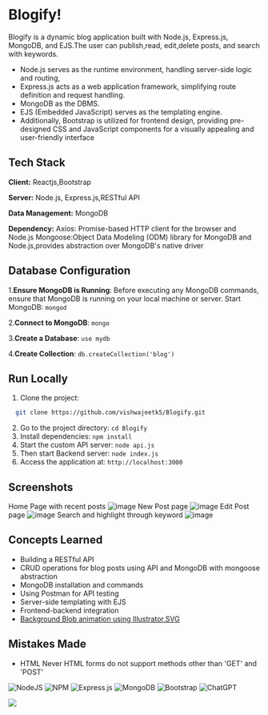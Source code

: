 # Blogify!

Blogify is a dynamic blog application built with Node.js, Express.js, MongoDB, and EJS.The user can publish,read, edit,delete posts, and search with keywords.

- Node.js serves as the runtime environment, handling server-side logic and routing,
- Express.js acts as a web application framework, simplifying route definition and request handling. 
- MongoDB as the DBMS.
- EJS (Embedded JavaScript) serves as the templating engine.
- Additionally, Bootstrap is utilized for frontend design, providing pre-designed CSS and JavaScript components for a visually appealing and user-friendly interface

## Tech Stack

**Client:** Reactjs,Bootstrap

**Server:** Node.js, Express.js,RESTful API

**Data Management:** MongoDB

**Dependency:** Axios: Promise-based HTTP client for the browser and Node.js
Mongoose:Object Data Modeling (ODM) library for MongoDB and Node.js,provides abstraction over MongoDB's native driver

## Database Configuration

1.**Ensure MongoDB is Running**: Before executing any MongoDB commands, ensure that MongoDB is running on your local machine or server. Start MongoDB:
   `mongod`
   
2.**Connect to MongoDB**: `mongo`

3.**Create a Database**: `use mydb`

4.**Create Collection**: `db.createCollection('blog')`

## Run Locally

1. Clone the project: 
```bash
  git clone https://github.com/vishwajeetk5/Blogify.git
```
2. Go to the project directory: `cd Blogify`
3. Install dependencies:        `npm install`
5. Start the custom API server: `node api.js`
6. Then start Backend server:   `node index.js`
7. Access the application at:   `http://localhost:3000`

## Screenshots
Home Page with recent posts
![image](https://github.com/vishwajeetk5/Blogify/assets/119106702/527af77f-5007-4e8e-bdad-7086959d1355)
New Post page
![image](https://github.com/vishwajeetk5/Blogify/assets/119106702/d63b2d5b-2653-4df7-9aa5-21f9eba8c6d4)
Edit Post page
![image](https://github.com/vishwajeetk5/Blogify/assets/119106702/3a108d5c-bca1-4180-b72e-fd0c5eaf4dcd)
Search and highlight through keyword
![image](https://github.com/vishwajeetk5/Blogify/assets/119106702/4041bc7a-b086-418f-8207-0f02b9837ba3)


## Concepts Learned

- Building a RESTful API
- CRUD operations for blog posts using API and MongoDB with mongoose abstraction
- MongoDB installation and commands
- Using Postman for API testing
- Server-side templating with EJS
- Frontend-backend integration
- [Background Blob animation using Illustrator,SVG](https://dev.to/uuuuuulala/making-background-blob-animation-in-just-15kb-step-by-step-guide-2482)

## Mistakes Made
- HTML Never HTML forms do not support methods other than 'GET' and 'POST'

![NodeJS](https://img.shields.io/badge/node.js-6DA55F?style=for-the-badge&logo=node.js&logoColor=white)
![NPM](https://img.shields.io/badge/NPM-%23CB3837.svg?style=for-the-badge&logo=npm&logoColor=white)
![Express.js](https://img.shields.io/badge/express.js-%23404d59.svg?style=for-the-badge&logo=express&logoColor=%2361DAFB)
![MongoDB](https://img.shields.io/badge/MongoDB-%234ea94b.svg?style=for-the-badge&logo=mongodb&logoColor=white)
![Bootstrap](https://img.shields.io/badge/bootstrap-%238511FA.svg?style=for-the-badge&logo=bootstrap&logoColor=white)
![ChatGPT](https://img.shields.io/badge/chatGPT-74aa9c?style=for-the-badge&logo=openai&logoColor=white)

<img src="https://t.bkit.co/w_66c03e44a8b26.gif" />

